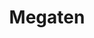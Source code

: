 ---
title: Megaten
crosslinks:
- Persona5
- adulthate
- demifiendnocturne
- personajerk
- PERSoNA
- JRPG
- ShinMegamiHentai
- Ninto55
- Games
- ZeroEscape
- NintendoSwitch
- TwoBestFriendsPlay
- Gamingcirclejerk
- cummingonfigurines
- Pixiv
- atlus
- TaylorSwiftsLegs
- atheism
- anime
---